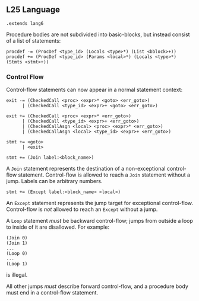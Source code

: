 ## L25 Language

```grammar
.extends lang6
```

Procedure bodies are not subdivided into basic-blocks, but instead consist of
a list of statements:

```grammar
procdef -= (ProcDef <type_id> (Locals <type>*) (List <bblock>+))
procdef += (ProcDef <type_id> (Params <local>*) (Locals <type>*) (Stmts <stmt>+))
```

### Control Flow

Control-flow statements can now appear in a normal statement context:

```grammar
exit -= (CheckedCall <proc> <expr>* <goto> <err_goto>)
      | (CheckedCall <type_id> <expr>+ <goto> <err_goto>)

exit += (CheckedCall <proc> <expr>* <err_goto>)
      | (CheckedCall <type_id> <expr>+ <err_goto>)
      | (CheckedCallAsgn <local> <proc> <expr>* <err_goto>)
      | (CheckedCallAsgn <local> <type_id> <expr>+ <err_goto>)

stmt += <goto>
      | <exit>
```

```grammar
stmt += (Join label:<block_name>)
```

A `Join` statement represents the destination of a non-exceptional control-
flow statement. Control-flow is allowed to reach a `Join` statement without a
jump. Labels can be arbitrary numbers.

```grammar
stmt += (Except label:<block_name> <local>)
```

An `Except` statement represents the jump target for exceptional control-flow.
Control-flow is *not* allowed to reach an `Except` without a jump.

A `Loop` statement *must* be backward control-flow; jumps from outside a loop
to inside of it are disallowed. For example:
```
(Join 0)
(Join 1)
...
(Loop 0)
...
(Loop 1)
```
is illegal.

All other jumps *must* describe forward control-flow, and a procedure body must
end in a control-flow statement.

